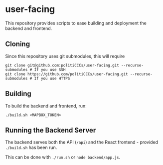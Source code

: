 # user-facing

This repository provides scripts to ease building and deployment the backend and frontend.

## Cloning

Since this repository uses git submodules, this will require

```shell
git clone git@github.com:politiCCCs/user-facing.git --recurse-submodules # If you use SSH
git clone https://github.com/politiCCCs/user-facing.git --recurse-submodules # If you use HTTPS
```

## Building

To build the backend and frontend, run:

```shell
./build.sh <MAPBOX_TOKEN>
```

## Running the Backend Server

The backend serves both the API (`/api`) and the React frontend - provided `./build.sh` has been run.

This can be done with `./run.sh` or `node backend/app.js`.
